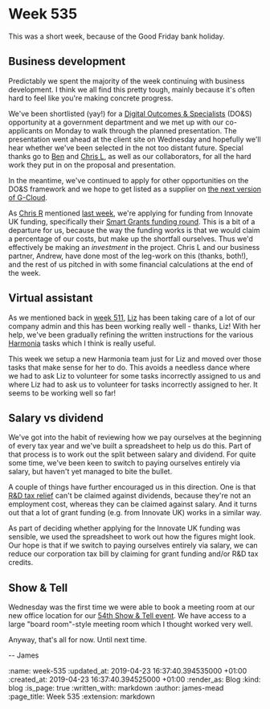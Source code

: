 Week 535
========

This was a short week, because of the Good Friday bank holiday.

## Business development

Predictably we spent the majority of the week continuing with business development. I think we all find this pretty tough, mainly because it's often hard to feel like you're making concrete progress.

We've been shortlisted (yay!) for a [Digital Outcomes & Specialists][] (DO&S) opportunity at a government department and we met up with our co-applicants on Monday to walk through the planned presentation. The presentation went ahead at the client site on Wednesday and hopefully we'll hear whether we've been selected in the not too distant future. Special thanks go to [Ben][] and [Chris L][], as well as our collaborators, for all the hard work they put in on the proposal and presentation.

In the meantime, we've continued to apply for other opportunities on the DO&S framework and we hope to get listed as a supplier on [the next version of G-Cloud][g-cloud-11].

As [Chris R][] mentioned [last week][week-534], we're applying for funding from Innovate UK funding, specifically their [Smart Grants funding round][]. This is a bit of a departure for us, because the way the funding works is that we would claim a percentage of our costs, but make up the shortfall ourselves. Thus we'd effectively be making an _investment_ in the project. Chris L and our business partner, Andrew, have done most of the leg-work on this (thanks, both!), and the rest of us pitched in with some financial calculations at the end of the week.

## Virtual assistant

As we mentioned back in [week 511][], [Liz][] has been taking care of a lot of our company admin and this has been working really well - thanks, Liz! With her help, we've been gradually refining the written instructions for the various [Harmonia][] tasks which I think is really useful.

This week we setup a new Harmonia team just for Liz and moved over those tasks that make sense for her to do. This avoids a needless dance where we had to ask Liz to volunteer for some tasks incorrectly assigned to us and where Liz had to ask us to volunteer for tasks incorrectly assigned to her. It seems to be working well so far!

## Salary vs dividend

We've got into the habit of reviewing how we pay ourselves at the beginning of every tax year and we've built a spreadsheet to help us do this. Part of that process is to work out the split between salary and dividend. For quite some time, we've been keen to switch to paying ourselves entirely via salary, but haven't yet managed to bite the bullet.

A couple of things have further encouraged us in this direction. One is that [R&D tax relief][] can't be claimed against dividends, because they're not an employment cost, whereas they can be claimed against salary. And it turns out that a lot of grant funding (e.g. from Innovate UK) works in a similar way.

As part of deciding whether applying for the Innovate UK funding was sensible, we used the spreadsheet to work out how the figures might look. Our hope is that if we switch to paying ourselves entirely via salary, we can reduce our corporation tax bill by claiming for grant funding and/or R&D tax credits.

## Show & Tell

Wednesday was the first time we were able to book a meeting room at our new office location for our [54th Show & Tell event][]. We have access to a large "board room"-style meeting room which I thought worked very well.

Anyway, that's all for now. Until next time.

-- James


[Digital Outcomes & Specialists]: https://www.digitalmarketplace.service.gov.uk/digital-outcomes-and-specialists/opportunities
[Ben]: /ben-griffiths
[Chris L]: /chris-lowis
[Chris R]: /chris-roos
[Smart Grants funding round]: https://apply-for-innovation-funding.service.gov.uk/competition/324/overview
[g-cloud-11]: https://www.gov.uk/guidance/what-to-do-and-when-for-g-cloud-11
[week-534]: /week-534
[week 511]: /week-511#virtual-assistant
[Liz]: https://twitter.com/elderberry
[Harmonia]: https://harmonia.io/
[R&D tax relief]: https://www.gov.uk/guidance/corporation-tax-research-and-development-rd-relief
[54th Show & Tell event]: /show-and-tell-54

:name: week-535
:updated_at: 2019-04-23 16:37:40.394535000 +01:00
:created_at: 2019-04-23 16:37:40.394525000 +01:00
:render_as: Blog
:kind: blog
:is_page: true
:written_with: markdown
:author: james-mead
:page_title: Week 535
:extension: markdown
